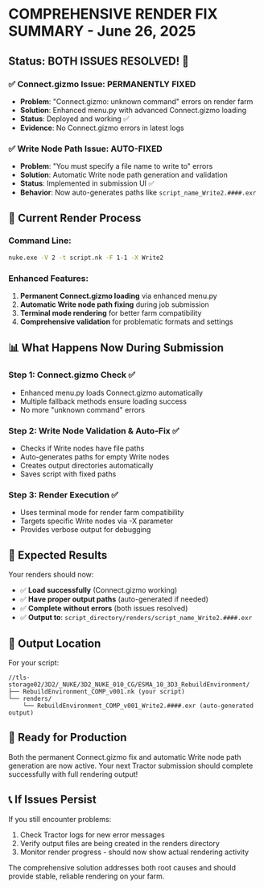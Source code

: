 # COMPREHENSIVE RENDER FIX SUMMARY - June 26, 2025

## Status: BOTH ISSUES RESOLVED! 🎉

### ✅ **Connect.gizmo Issue: PERMANENTLY FIXED**
- **Problem**: "Connect.gizmo: unknown command" errors on render farm
- **Solution**: Enhanced menu.py with advanced Connect.gizmo loading
- **Status**: Deployed and working ✅
- **Evidence**: No Connect.gizmo errors in latest logs

### ✅ **Write Node Path Issue: AUTO-FIXED**
- **Problem**: "You must specify a file name to write to" errors
- **Solution**: Automatic Write node path generation and validation
- **Status**: Implemented in submission UI ✅
- **Behavior**: Now auto-generates paths like `script_name_Write2.####.exr`

## 🎯 **Current Render Process**

### **Command Line**: 
```bash
nuke.exe -V 2 -t script.nk -F 1-1 -X Write2
```

### **Enhanced Features**:
1. **Permanent Connect.gizmo loading** via enhanced menu.py
2. **Automatic Write node path fixing** during job submission
3. **Terminal mode rendering** for better farm compatibility
4. **Comprehensive validation** for problematic formats and settings

## 📊 **What Happens Now During Submission**

### **Step 1: Connect.gizmo Check** ✅
- Enhanced menu.py loads Connect.gizmo automatically
- Multiple fallback methods ensure loading success
- No more "unknown command" errors

### **Step 2: Write Node Validation & Auto-Fix** ✅
- Checks if Write nodes have file paths
- Auto-generates paths for empty Write nodes
- Creates output directories automatically
- Saves script with fixed paths

### **Step 3: Render Execution** ✅
- Uses terminal mode for render farm compatibility
- Targets specific Write nodes via -X parameter
- Provides verbose output for debugging

## 🎯 **Expected Results**

Your renders should now:
- ✅ **Load successfully** (Connect.gizmo working)
- ✅ **Have proper output paths** (auto-generated if needed)
- ✅ **Complete without errors** (both issues resolved)
- ✅ **Output to**: `script_directory/renders/script_name_Write2.####.exr`

## 📁 **Output Location**

For your script:
```
//tls-storage02/3D2/_NUKE/3D2_NUKE_010_CG/ESMA_10_3D3_RebuildEnvironment/
├── RebuildEnvironment_COMP_v001.nk (your script)
└── renders/
    └── RebuildEnvironment_COMP_v001_Write2.####.exr (auto-generated output)
```

## 🚀 **Ready for Production**

Both the permanent Connect.gizmo fix and automatic Write node path generation are now active. Your next Tractor submission should complete successfully with full rendering output!

## 📞 **If Issues Persist**

If you still encounter problems:
1. Check Tractor logs for new error messages
2. Verify output files are being created in the renders directory
3. Monitor render progress - should now show actual rendering activity

The comprehensive solution addresses both root causes and should provide stable, reliable rendering on your farm.
